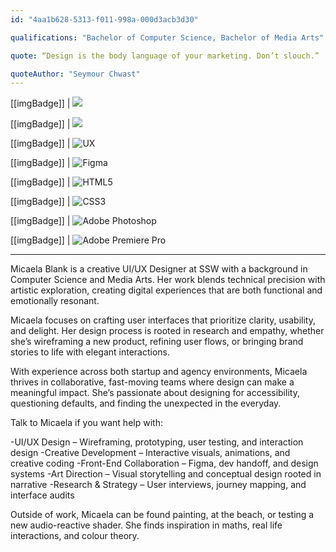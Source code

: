 ```yaml
---
id: "4aa1b628-5313-f011-998a-000d3acb3d30"

qualifications: "Bachelor of Computer Science, Bachelor of Media Arts"

quote: “Design is the body language of your marketing. Don’t slouch.”

quoteAuthor: "Seymour Chwast"
---
```

[[imgBadge]]
| ![](../badges/Developer-js.png)

[[imgBadge]]
| ![](../badges/Developer-react.png)

[[imgBadge]]
| ![UX](../badges/Designer-web-ux.png)

[[imgBadge]]
| ![Figma](../badges/Designer-figma.png)

[[imgBadge]]
| ![HTML5](../badges/Designer-web-html5.png)

[[imgBadge]]
| ![CSS3](../badges/Designer-web-css3.png)

[[imgBadge]]
| ![Adobe Photoshop](../badges/Designer-adobe-photoshop.png)

[[imgBadge]]
| ![Adobe Premiere Pro](../badges/Designer-adobe-premiere.png)

---
Micaela Blank is a creative UI/UX Designer at SSW with a background in Computer Science and Media Arts. Her work blends technical precision with artistic exploration, creating digital experiences that are both functional and emotionally resonant.

Micaela focuses on crafting user interfaces that prioritize clarity, usability, and delight. Her design process is rooted in research and empathy, whether she’s wireframing a new product, refining user flows, or bringing brand stories to life with elegant interactions.

With experience across both startup and agency environments, Micaela thrives in collaborative, fast-moving teams where design can make a meaningful impact. She’s passionate about designing for accessibility, questioning defaults, and finding the unexpected in the everyday.

Talk to Micaela if you want help with:

-UI/UX Design – Wireframing, prototyping, user testing, and interaction design
-Creative Development – Interactive visuals, animations, and creative coding
-Front-End Collaboration – Figma, dev handoff, and design systems
-Art Direction – Visual storytelling and conceptual design rooted in narrative
-Research & Strategy – User interviews, journey mapping, and interface audits

Outside of work, Micaela can be found painting, at the beach, or testing a new audio-reactive shader. She finds inspiration in maths, real life interactions, and colour theory.